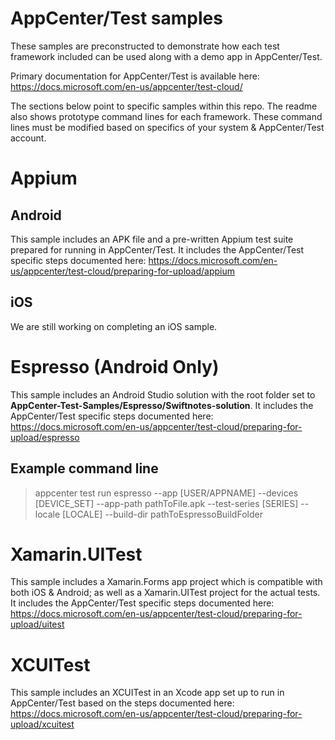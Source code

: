# AppCenter/Test samples
These samples are preconstructed to demonstrate how each test framework included can be used along with a demo app in AppCenter/Test.

Primary documentation for AppCenter/Test is available here: https://docs.microsoft.com/en-us/appcenter/test-cloud/

The sections below point to specific samples within this repo. The readme also shows prototype command lines for each framework. These command lines must be modified based on specifics of your system & AppCenter/Test account.

# Appium
## Android
This sample includes an APK file and a pre-written Appium test suite prepared for running in AppCenter/Test. It includes the AppCenter/Test specific steps documented here: https://docs.microsoft.com/en-us/appcenter/test-cloud/preparing-for-upload/appium

## iOS
We are still working on completing an iOS sample.

# Espresso (Android Only)
This sample includes an Android Studio solution with the root folder set to **AppCenter-Test-Samples/Espresso/Swiftnotes-solution**. It includes the AppCenter/Test specific steps documented here: https://docs.microsoft.com/en-us/appcenter/test-cloud/preparing-for-upload/espresso

## Example command line
> appcenter test run espresso --app [USER/APPNAME] --devices [DEVICE_SET] --app-path pathToFile.apk  --test-series [SERIES] --locale [LOCALE] --build-dir pathToEspressoBuildFolder 

# Xamarin.UITest 
This sample includes a Xamarin.Forms app project which is compatible with both iOS & Android; as well as a Xamarin.UITest project for the actual tests. It includes the AppCenter/Test specific steps documented here: https://docs.microsoft.com/en-us/appcenter/test-cloud/preparing-for-upload/uitest

# XCUITest
This sample includes an XCUITest in an Xcode app set up to run in AppCenter/Test based on the steps documented here: https://docs.microsoft.com/en-us/appcenter/test-cloud/preparing-for-upload/xcuitest